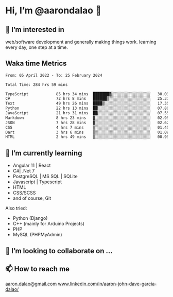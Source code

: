 # __Hi, I’m @aarondalao__ 👋 
## 👀 I’m interested in 
web/software development and generally making things work.
learning every day, one step at a time. 

## Waka time Metrics
<!--START_SECTION:waka-->

```txt
From: 05 April 2022 - To: 25 February 2024

Total Time: 284 hrs 59 mins

TypeScript            85 hrs 34 mins  ███████▓░░░░░░░░░░░░░░░░░   30.03 %
C#                    72 hrs 8 mins   ██████▒░░░░░░░░░░░░░░░░░░   25.31 %
Text                  49 hrs 26 mins  ████▒░░░░░░░░░░░░░░░░░░░░   17.35 %
Python                22 hrs 13 mins  ██░░░░░░░░░░░░░░░░░░░░░░░   07.80 %
JavaScript            21 hrs 31 mins  ██░░░░░░░░░░░░░░░░░░░░░░░   07.55 %
Markdown              8 hrs 23 mins   ▓░░░░░░░░░░░░░░░░░░░░░░░░   02.95 %
JSON                  7 hrs 28 mins   ▓░░░░░░░░░░░░░░░░░░░░░░░░   02.62 %
CSS                   4 hrs 7 mins    ▒░░░░░░░░░░░░░░░░░░░░░░░░   01.45 %
Dart                  3 hrs 6 mins    ▒░░░░░░░░░░░░░░░░░░░░░░░░   01.09 %
HTML                  2 hrs 49 mins   ▒░░░░░░░░░░░░░░░░░░░░░░░░   00.99 %
```

<!--END_SECTION:waka-->

## 🌱 I’m currently learning 

- Angular 11 | React 
- C#| .Net 7
- PostgreSQL | MS SQL | SQLite
- Javascript | Typescript
- HTML 
- CSS/SCSS
- and of course, Git 


Also tried:
- Python (Django)
- C++ (mainly for Arduino Projects)
- PHP
- MySQL (PHPMyAdmin)


## 💞️ I’m looking to collaborate on ...

## 📫 How to reach me 
aaron.dalao@gmail.com
www.linkedin.com/in/aaron-john-dave-garcia-dalao/

<!---
aarondalao/aarondalao is a ✨ special ✨ repository because its `README.md` (this file) appears on your GitHub profile.
You can click the Preview link to take a look at your changes.
--->
